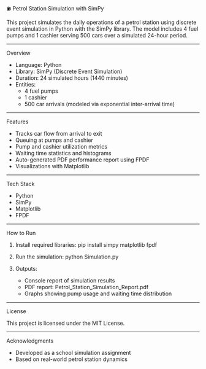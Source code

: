 
⛽ Petrol Station Simulation with SimPy

This project simulates the daily operations of a petrol station using discrete event simulation in Python with the SimPy library. The model includes 4 fuel pumps and 1 cashier serving 500 cars over a simulated 24-hour period.

---

Overview

- Language: Python
- Library: SimPy (Discrete Event Simulation)
- Duration: 24 simulated hours (1440 minutes)
- Entities:
  - 4 fuel pumps
  - 1 cashier
  - 500 car arrivals (modeled via exponential inter-arrival time)

---

Features

- Tracks car flow from arrival to exit
- Queuing at pumps and cashier
- Pump and cashier utilization metrics
- Waiting time statistics and histograms
- Auto-generated PDF performance report using FPDF
- Visualizations with Matplotlib

---

Tech Stack

- Python
- SimPy
- Matplotlib
- FPDF

---

How to Run

1. Install required libraries:
   pip install simpy matplotlib fpdf

2. Run the simulation:
   python Simulation.py

3. Outputs:
   - Console report of simulation results
   - PDF report: Petrol_Station_Simulation_Report.pdf
   - Graphs showing pump usage and waiting time distribution

---

License

This project is licensed under the MIT License.

---

Acknowledgments

- Developed as a school simulation assignment
- Based on real-world petrol station dynamics
